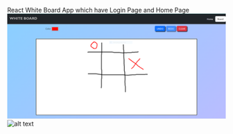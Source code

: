 React White Board App which have Login Page and Home Page
![alt text](Board.PNG?raw=true)
![alt text]([LoginPage.PNG](https://github.com/Satya-S3/WhiteBoard/blob/efed72fc30e6208464a2f586cda09244ec850e0a/Login%20Page.PNG)?raw=true)

